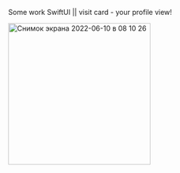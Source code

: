   Some work SwiftUI || visit card - your profile view!          
    
<img width="288" alt="Снимок экрана 2022-06-10 в 08 10 26" src="https://user-images.githubusercontent.com/103481753/172995225-42db9cc6-a7bf-4fe4-8e89-2c8411865bcd.png">
